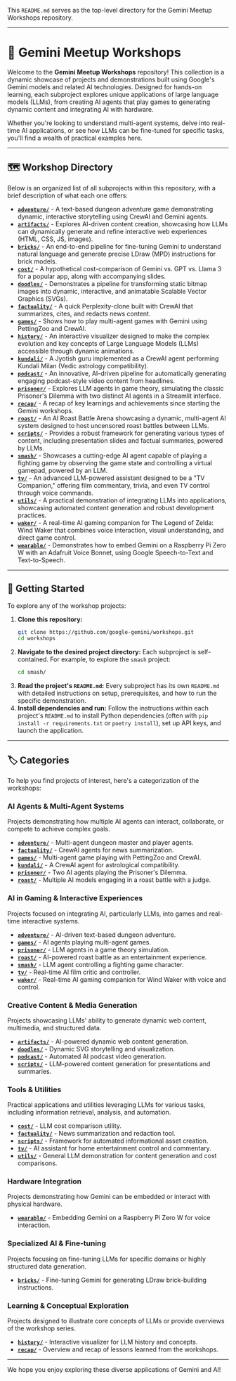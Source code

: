 This `README.md` serves as the top-level directory for the Gemini Meetup Workshops repository.

---

# 🌟 Gemini Meetup Workshops

Welcome to the **Gemini Meetup Workshops** repository! This collection is a dynamic showcase of projects and demonstrations built using Google's Gemini models and related AI technologies. Designed for hands-on learning, each subproject explores unique applications of large language models (LLMs), from creating AI agents that play games to generating dynamic content and integrating AI with hardware.

Whether you're looking to understand multi-agent systems, delve into real-time AI applications, or see how LLMs can be fine-tuned for specific tasks, you'll find a wealth of practical examples here.

---

## 🗺️ Workshop Directory

Below is an organized list of all subprojects within this repository, with a brief description of what each one offers:

*   **[`adventure/`](./adventure/)** - A text-based dungeon adventure game demonstrating dynamic, interactive storytelling using CrewAI and Gemini agents.
*   **[`artifacts/`](./artifacts/)** - Explores AI-driven content creation, showcasing how LLMs can dynamically generate and refine interactive web experiences (HTML, CSS, JS, images).
*   **[`bricks/`](./bricks/)** - An end-to-end pipeline for fine-tuning Gemini to understand natural language and generate precise LDraw (MPD) instructions for brick models.
*   **[`cost/`](./cost/)** - A hypothetical cost-comparison of Gemini vs. GPT vs. Llama 3 for a popular app, along with accompanying slides.
*   **[`doodles/`](./doodles/)** - Demonstrates a pipeline for transforming static bitmap images into dynamic, interactive, and animatable Scalable Vector Graphics (SVGs).
*   **[`factuality/`](./factuality/)** - A quick Perplexity-clone built with CrewAI that summarizes, cites, and redacts news content.
*   **[`games/`](./games/)** - Shows how to play multi-agent games with Gemini using PettingZoo and CrewAI.
*   **[`history/`](./history/)** - An interactive visualizer designed to make the complex evolution and key concepts of Large Language Models (LLMs) accessible through dynamic animations.
*   **[`kundali/`](./kundali/)** - A Jyotish guru implemented as a CrewAI agent performing Kundali Milan (Vedic astrology compatibility).
*   **[`podcast/`](./podcast/)** - An innovative, AI-driven pipeline for automatically generating engaging podcast-style video content from headlines.
*   **[`prisoner/`](./prisoner/)** - Explores LLM agents in game theory, simulating the classic Prisoner's Dilemma with two distinct AI agents in a Streamlit interface.
*   **[`recap/`](./recap/)** - A recap of key learnings and achievements since starting the Gemini workshops.
*   **[`roast/`](./roast/)** - An AI Roast Battle Arena showcasing a dynamic, multi-agent AI system designed to host uncensored roast battles between LLMs.
*   **[`scripts/`](./scripts/)** - Provides a robust framework for generating various types of content, including presentation slides and factual summaries, powered by LLMs.
*   **[`smash/`](./smash/)** - Showcases a cutting-edge AI agent capable of playing a fighting game by observing the game state and controlling a virtual gamepad, powered by an LLM.
*   **[`tv/`](./tv/)** - An advanced LLM-powered assistant designed to be a "TV Companion," offering film commentary, trivia, and even TV control through voice commands.
*   **[`utils/`](./utils/)** - A practical demonstration of integrating LLMs into applications, showcasing automated content generation and robust development practices.
*   **[`waker/`](./waker/)** - A real-time AI gaming companion for The Legend of Zelda: Wind Waker that combines voice interaction, visual understanding, and direct game control.
*   **[`wearable/`](./wearable/)** - Demonstrates how to embed Gemini on a Raspberry Pi Zero W with an Adafruit Voice Bonnet, using Google Speech-to-Text and Text-to-Speech.

---

## 🚀 Getting Started

To explore any of the workshop projects:

1.  **Clone this repository:**
    ```bash
    git clone https://github.com/google-gemini/workshops.git
    cd workshops
    ```
2.  **Navigate to the desired project directory:** Each subproject is self-contained. For example, to explore the `smash` project:
    ```bash
    cd smash/
    ```
3.  **Read the project's `README.md`:** Every subproject has its own `README.md` with detailed instructions on setup, prerequisites, and how to run the specific demonstration.
4.  **Install dependencies and run:** Follow the instructions within each project's `README.md` to install Python dependencies (often with `pip install -r requirements.txt` or `poetry install`), set up API keys, and launch the application.

---

## 🏷️ Categories

To help you find projects of interest, here's a categorization of the workshops:

### AI Agents & Multi-Agent Systems
Projects demonstrating how multiple AI agents can interact, collaborate, or compete to achieve complex goals.
*   **[`adventure/`](./adventure/)** - Multi-agent dungeon master and player agents.
*   **[`factuality/`](./factuality/)** - CrewAI agents for news summarization.
*   **[`games/`](./games/)** - Multi-agent game playing with PettingZoo and CrewAI.
*   **[`kundali/`](./kundali/)** - A CrewAI agent for astrological compatibility.
*   **[`prisoner/`](./prisoner/)** - Two AI agents playing the Prisoner's Dilemma.
*   **[`roast/`](./roast/)** - Multiple AI models engaging in a roast battle with a judge.

### AI in Gaming & Interactive Experiences
Projects focused on integrating AI, particularly LLMs, into games and real-time interactive systems.
*   **[`adventure/`](./adventure/)** - AI-driven text-based dungeon adventure.
*   **[`games/`](./games/)** - AI agents playing multi-agent games.
*   **[`prisoner/`](./prisoner/)** - LLM agents in a game theory simulation.
*   **[`roast/`](./roast/)** - AI-powered roast battle as an entertainment experience.
*   **[`smash/`](./smash/)** - LLM agent controlling a fighting game character.
*   **[`tv/`](./tv/)** - Real-time AI film critic and controller.
*   **[`waker/`](./waker/)** - Real-time AI gaming companion for Wind Waker with voice and control.

### Creative Content & Media Generation
Projects showcasing LLMs' ability to generate dynamic web content, multimedia, and structured data.
*   **[`artifacts/`](./artifacts/)** - AI-powered dynamic web content generation.
*   **[`doodles/`](./doodles/)** - Dynamic SVG storytelling and visualization.
*   **[`podcast/`](./podcast/)** - Automated AI podcast video generation.
*   **[`scripts/`](./scripts/)** - LLM-powered content generation for presentations and summaries.

### Tools & Utilities
Practical applications and utilities leveraging LLMs for various tasks, including information retrieval, analysis, and automation.
*   **[`cost/`](./cost/)** - LLM cost comparison utility.
*   **[`factuality/`](./factuality/)** - News summarization and redaction tool.
*   **[`scripts/`](./scripts/)** - Framework for automated informational asset creation.
*   **[`tv/`](./tv/)** - AI assistant for home entertainment control and commentary.
*   **[`utils/`](./utils/)** - General LLM demonstration for content generation and cost comparisons.

### Hardware Integration
Projects demonstrating how Gemini can be embedded or interact with physical hardware.
*   **[`wearable/`](./wearable/)** - Embedding Gemini on a Raspberry Pi Zero W for voice interaction.

### Specialized AI & Fine-tuning
Projects focusing on fine-tuning LLMs for specific domains or highly structured data generation.
*   **[`bricks/`](./bricks/)** - Fine-tuning Gemini for generating LDraw brick-building instructions.

### Learning & Conceptual Exploration
Projects designed to illustrate core concepts of LLMs or provide overviews of the workshop series.
*   **[`history/`](./history/)** - Interactive visualizer for LLM history and concepts.
*   **[`recap/`](./recap/)** - Overview and recap of lessons learned from the workshops.

---

We hope you enjoy exploring these diverse applications of Gemini and AI!